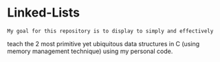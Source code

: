 # Linked-Lists

	My goal for this repository is to display to simply and effectively
teach the 2 most primitive yet ubiquitous data structures in C (using memory
management technique) using my personal code.  

